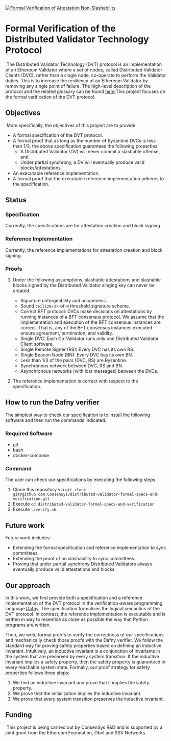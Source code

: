 [![Formal Verification of Attestation Non-Slashability](https://github.com/ConsenSys/distributed-validator-specs-internal/actions/workflows/main.yml/badge.svg)](https://github.com/ConsenSys/distributed-validator-specs-internal/actions/workflows/main.yml)

# Formal Verification of the Distributed Validator Technology Protocol
​​
The Distributed Validator Technology (DVT) protocol is an implementation of an Ethereum Validator where a set of nodes, called Distributed Validator Clients (DVC), rather than a single node, co-operate to perform the Validator duties. This is to increase the resiliency of an Ethereum Validator by removing any single point of failure. The high-level description of the protocol and the related glossary can be found [here](https://github.com/ethereum/distributed-validator-specs).
​
This project focuses on the formal verification of the DVT protocol.

## Objectives
​
More specifically, the objectives of this project are to provide:
​
- A formal specification of the DVT protocol.
- A formal proof that as long as the number of Byzantine DVCs is less than 1/3, the above specification guarantees the following properties:
    - A Distributed Validator (DV) will never commit a slashable offense, and
    - Under partial synchrony, a DV will eventually produce valid blocks/attestations.
- An executable reference implementation.
- A formal proof that the executable reference implementation adheres to the specification.

## Status

### Specification

Currently, the specifications are for attestation creation and block signing.

### Reference Implementation

Currently, the reference implementations for attestation creation and block signing.

### Proofs

1. Under the following assumptions, slashable attestations and slashable blocks signed by the Distributed Validator singing key can never be created.
    - Signature unforgeability and uniqueness.
    - Sound `ceil(2N/3)`-of-`N` threshold signature scheme.
    - Correct BFT protocol: DVCs make decisions on attestations by running instances of a BFT consensus protocol. We assume that the implementation and execution of the BFT consensus instances are correct. That is, any of the BFT consensus instances executed ensure agreement, termination, and validity.
    - Single DVC: Each Co-Validator runs only one Distributed Validator Client software.
    - Single Remote Signer (RS): Every DVC has its own RS.
    - Single Beacon Node (BN): Every DVC has its own BN.
    - Less than 1/3 of the pairs (DVC, RS) are Byzantine.
    - Synchronous network between DVC, RS and BN.
    - Asynchronous networks (with lost messages) between the DVCs.

2. The reference implementation is correct with respect to the specification.

## How to run the Dafny verifier

The simplest way to check our specification is to install the following software and then run the commands indicated.
### Required Software

- git
- bash
- docker-compose

### Command
The user can check our specifications by executing the following steps.
1. Clone this repository via `git clone git@github.com:ConsenSys/distributed-validator-formal-specs-and-verification.git`
2. Execute `cd distributed-validator-formal-specs-and-verification`
1. Execute `./verify.sh`.

## Future work

Future work includes:

- Extending the formal specification and reference implementation to sync committees.
- Extending the proof of no slashability to sync committees.
- Proving that under partial synchrony Distributed Validators always eventually produce valid attestations and blocks.

## Our approach

In this work, we first provide both a specification and a reference implementation of the DVT protocol in the verification-aware programming language [Dafny](https://dafny.org). 
The specification formalizes the logical semantics of the DVT protocol.
In contrast, the reference implementation is executable and is written in way to resemble as close as possible the way that Python programs are written.

Then, we write formal proofs to verify the correctness of our specifications and mechanically check those proofs with the Dafny verifier. We follow the standard way for proving safety properties based on defining an inductive invariant. Intuitively, an inductive invariant is a conjunction of invariants in the system that are preserved by every system transition. If the inductive invariant implies a safety property, then the safety property is guaranteed in every reachable system state. Formally, our proof strategy for safety properties follows three steps:
1. We find an inductive invariant and prove that it implies the safety property.
2. We prove that the initialization implies the inductive invariant.
3. We prove that every system transition preserves the inductive invariant.

## Funding
​
This project is being carried out by ConsenSys R&D and is supported by a joint grant from the Ethereum Foundation, Obol and SSV Networks.